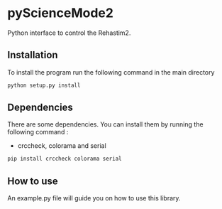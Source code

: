 # pyScienceMode2
Python interface to control the Rehastim2.

## Installation
To install the program run the following command in the main directory 

```bash
python setup.py install
```

## Dependencies
There are some dependencies. You can install them by running the following command :

- crccheck, colorama and serial
```bash
pip install crccheck colorama serial
```

## How to use
An example.py file will guide you on how to use this library.
